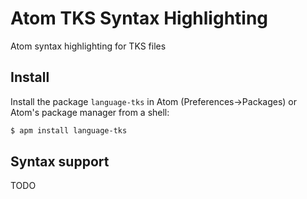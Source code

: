 # Atom TKS Syntax Highlighting

Atom syntax highlighting for TKS files

## Install

Install the package `language-tks` in Atom (Preferences->Packages) or Atom's package manager from a shell:

```bash
$ apm install language-tks
```

## Syntax support

TODO

